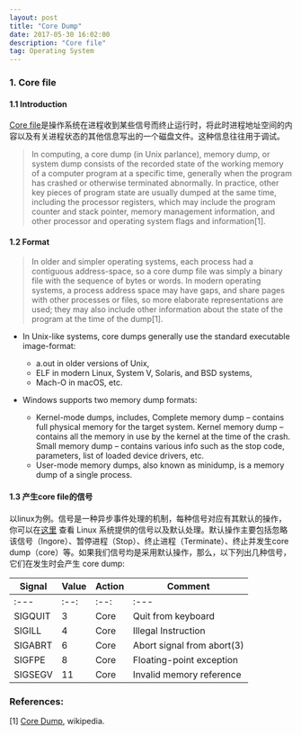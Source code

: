 ```yaml
---
layout: post
title: "Core Dump"
date: 2017-05-30 16:02:00 
description: "Core file"
tag: Operating System
---
```



### 1. Core file

#### 1.1 Introduction

[Core file](https://en.wikipedia.org/wiki/Core_dump)是操作系统在进程收到某些信号而终止运行时，将此时进程地址空间的内容以及有关进程状态的其他信息写出的一个磁盘文件。这种信息往往用于调试。

>In computing, a core dump (in Unix parlance), memory dump, or system dump consists of the recorded state of the working memory of a computer program at a specific time, generally when the program has crashed or otherwise terminated abnormally. In practice, other key pieces of program state are usually dumped at the same time, including the processor registers, which may include the program counter and stack pointer, memory management information, and other processor and operating system flags and information[1].

#### 1.2 Format

>In older and simpler operating systems, each process had a contiguous address-space, so a core dump file was simply a binary file with the sequence of bytes or words. In modern operating systems, a process address space may have gaps, and share pages with other processes or files, so more elaborate representations are used; they may also include other information about the state of the program at the time of the dump[1].

- In Unix-like systems, core dumps generally use the standard executable image-format:
    - a.out in older versions of Unix,
    - ELF in modern Linux, System V, Solaris, and BSD systems,
    - Mach-O in macOS, etc.

- Windows supports two memory dump formats:
    - Kernel-mode dumps, includes, Complete memory dump – contains full physical memory for the target system.
Kernel memory dump – contains all the memory in use by the kernel at the time of the crash.
Small memory dump – contains various info such as the stop code, parameters, list of loaded device drivers, etc.
    - User-mode memory dumps, also known as minidump, is a memory dump of a single process. 

#### 1.3 产生core file的信号

以linux为例。信号是一种异步事件处理的机制，每种信号对应有其默认的操作，你可以在[这里](http://man7.org/linux/man-pages/man7/signal.7.html) 查看 Linux 系统提供的信号以及默认处理。默认操作主要包括忽略该信号（Ingore）、暂停进程（Stop）、终止进程（Terminate）、终止并发生core dump（core）等。如果我们信号均是采用默认操作，那么，以下列出几种信号，它们在发生时会产生 core dump:

| Signal   | Value |  Action |        Comment            |
|----------|-------|---------|---------------------------|
|:---      |:--:   |:--:     |:---                       |
| SIGQUIT  |   3   |   Core  |  Quit from keyboard       |
|SIGILL    |   4   |   Core  | Illegal Instruction       |
|SIGABRT   |   6   |   Core  | Abort signal from abort(3)|
|SIGFPE    |   8   |   Core  | Floating-point exception  |
|SIGSEGV   |   11  |   Core  | Invalid memory reference  |





### References:

[1] [Core Dump](https://en.wikipedia.org/wiki/Core_dump), wikipedia.
